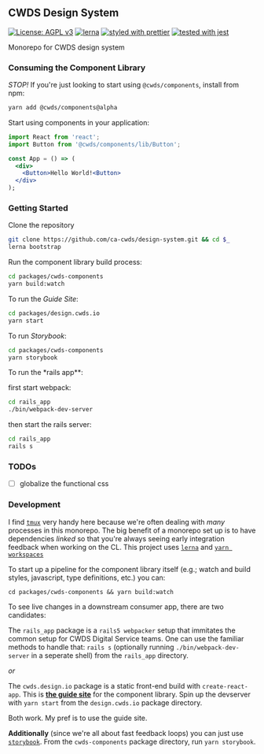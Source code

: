 ## CWDS Design System

[![License: AGPL v3](https://img.shields.io/badge/license-AGPL%20v3-blue.svg)](https://www.gnu.org/licenses/agpl-3.0)
[![lerna](https://img.shields.io/badge/maintained%20with-lerna-cc00ff.svg)](https://lernajs.io/)
[![styled with prettier](https://img.shields.io/badge/styled_with-prettier-ff69b4.svg)](https://github.com/prettier/prettier)
[![tested with jest](https://img.shields.io/badge/tested_with-jest-99424f.svg)](https://github.com/facebook/jest)

Monorepo for CWDS design system

### Consuming the Component Library

_STOP!_ If you're just looking to start using `@cwds/components`, install from npm:

```sh
yarn add @cwds/components@alpha
```

Start using components in your application:

```jsx
import React from 'react';
import Button from '@cwds/components/lib/Button';

const App = () => (
  <div>
    <Button>Hello World!<Button>
  </div>
);
```

### Getting Started

Clone the repository

```sh
git clone https://github.com/ca-cwds/design-system.git && cd $_
lerna bootstrap
```

Run the component library build process:

```sh
cd packages/cwds-components
yarn build:watch
```

To run the _Guide Site_:

```sh
cd packages/design.cwds.io
yarn start
```

To run _Storybook_:

```sh
cd packages/cwds-components
yarn storybook
```

To run the \*rails app\*\*:

first start webpack:

```sh
cd rails_app
./bin/webpack-dev-server
```

then start the rails server:

```sh
cd rails_app
rails s
```

### TODOs

- [ ] globalize the functional css

### Development

I find [`tmux`](https://linux.die.net/man/1/tmux) very handy here because we're often dealing with _many_ processes in this monorepo. The big benefit of a monorepo set up is to have dependencies _linked_ so that you're always seeing early integration feedback when working on the CL. This project uses [`lerna`](https://github.com/lerna/lerna) and [`yarn workspaces`](https://yarnpkg.com/lang/en/docs/workspaces/)

To start up a pipeline for the component library itself (e.g.; watch and build styles, javascript, type definitions, etc.) you can:

`cd packages/cwds-components && yarn build:watch`

To see live changes in a downstream consumer app, there are two candidates:

The `rails_app` package is a `rails5 webpacker` setup that immitates the common setup for CWDS Digital Service teams. One can use the familiar methods to handle that: `rails s` (optionally running `./bin/webpack-dev-server` in a seperate shell) from the `rails_app` directory.

_or_

The `cwds.design.io` package is a static front-end build with `create-react-app`. This is [**the guide site**](https://distracted-dijkstra-a44525.netlify.com/) for the component library. Spin up the devserver with `yarn start` from the `design.cwds.io` package directory.

Both work. My pref is to use the guide site.

**Additionally** (since we're all about fast feedback loops) you can just use [`storybook`](https://storybook.js.org/). From the `cwds-components` package directory, run `yarn storybook`.
